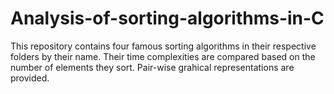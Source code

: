 # Analysis-of-sorting-algorithms-in-C
This repository contains four famous sorting algorithms in their respective folders by their name. Their time complexities are compared based on the number of elements they sort. Pair-wise grahical representations are provided.
